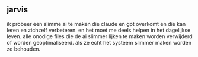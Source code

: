 ## jarvis 
ik probeer een slimme ai te maken die claude en gpt overkomt en die kan leren en zichzelf verbeteren. en het moet me deels helpen in het dagelijkse leven. alle onodige files die de ai slimmer lijken te maken worden verwijderd of worden geoptimaliseerd. als ze echt het systeem slimmer maken worden ze behouden. 